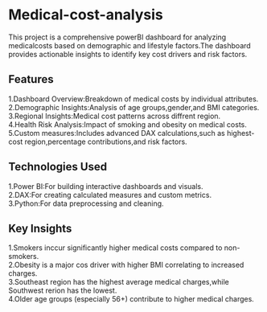 # Medical-cost-analysis
This project is a comprehensive powerBI dashboard for analyzing medicalcosts based on demographic and lifestyle factors.The dashboard provides actionable insights to identify key cost drivers and risk factors. 
## Features
 1.Dashboard Overview:Breakdown of medical costs by individual attributes.                                                                        
 2.Demographic Insights:Analysis of age groups,gender,and BMI categories.                                                                              
 3.Regional Insights:Medical cost patterns across diffrent region.                                                                                     
 4.Health Risk Analysis:Impact of smoking and obesity on medical costs.                                                                                 
 5.Custom measures:Includes advanced DAX calculations,such as highest-cost region,percentage contributions,and risk factors.                               
 ## Technologies Used
  1.Power BI:For building interactive dashboards and visuals.                                                                                           
  2.DAX:For creating calculated measures and custom metrics.                                                                                            
  3.Python:For data preprocessing and cleaning.                                                                                                         
 ## Key Insights
  1.Smokers inccur significantly higher medical costs compared to non-smokers.                                                                          
  2.Obesity is a major cos driver with higher BMI correlating to increased charges.                                                                 
  3.Southeast region has the highest average medical charges,while Southwest rerion has the lowest.                                                    
  4.Older age groups (especially 56+) contribute to higher medical charges.
